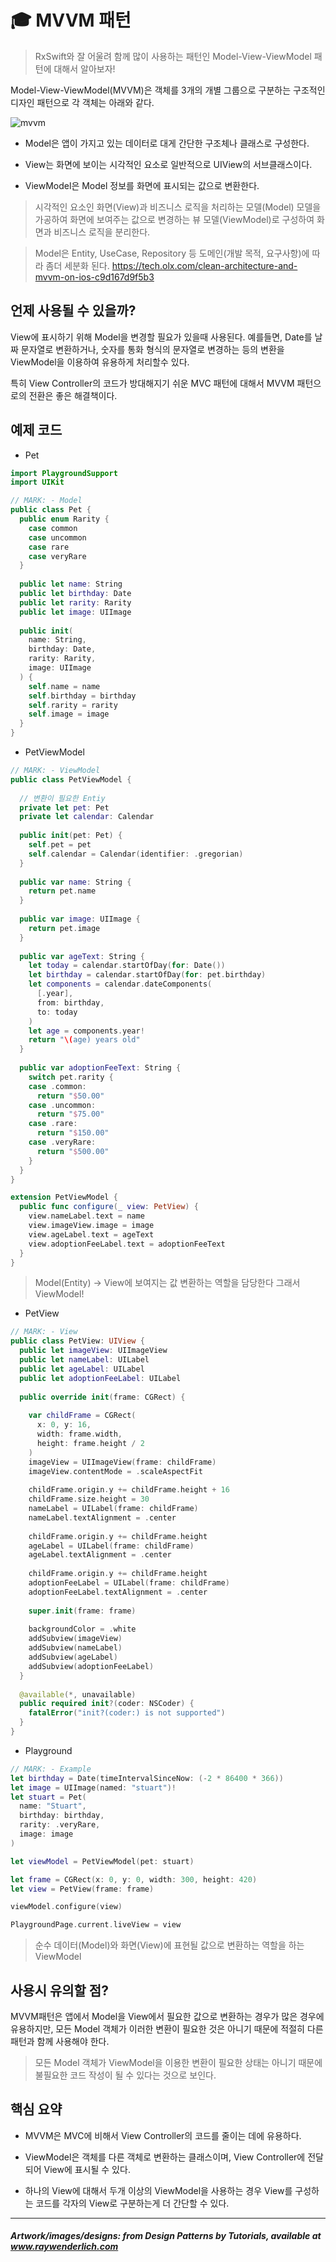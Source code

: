 # :mortar_board: MVVM 패턴

> RxSwift와 잘 어울려 함께 많이 사용하는 패턴인 Model-View-ViewModel 패턴에 대해서 알아보자!

Model-View-ViewModel(MVVM)은 객체를 3개의 개별 그룹으로 구분하는 구조적인 디자인 패턴으로 각 객체는 아래와 같다.

![mvvm](/3.Intermediate%20Design%20Patterns/mvvm.png)
  
* Model은 앱이 가지고 있는 데이터로 대게 간단한 구조체나 클래스로 구성한다.

* View는 화면에 보이는 시각적인 요소로 일반적으로 UIView의 서브클래스이다.

* ViewModel은 Model 정보를 화면에 표시되는 값으로 변환한다.

> 시각적인 요소인 화면(View)과 비즈니스 로직을 처리하는 모델(Model) 모델을 가공하여 화면에 보여주는 값으로 변경하는 뷰 모델(ViewModel)로 구성하여 화면과 비즈니스 로직을 분리한다.
  
> Model은 Entity, UseCase, Repository 등 도메인(개발 목적, 요구사항)에 따라 좀더 세분화 된다.
> https://tech.olx.com/clean-architecture-and-mvvm-on-ios-c9d167d9f5b3

## 언제 사용될 수 있을까?

View에 표시하기 위해 Model을 변경할 필요가 있을때 사용된다. 예를들면, Date를 날짜 문자열로 변환하거나, 숫자를 통화 형식의 문자열로 변경하는 등의 변환을 ViewModel을 이용하여 유용하게 처리할수 있다.
  
특히 View Controller의 코드가 방대해지기 쉬운 MVC 패턴에 대해서 MVVM 패턴으로의 전환은 좋은 해결책이다.

## 예제 코드

* Pet

```swift
import PlaygroundSupport
import UIKit

// MARK: - Model
public class Pet {
  public enum Rarity {
    case common
    case uncommon
    case rare
    case veryRare
  }
  
  public let name: String
  public let birthday: Date
  public let rarity: Rarity
  public let image: UIImage
  
  public init(
    name: String,
    birthday: Date,
    rarity: Rarity,
    image: UIImage
  ) {
    self.name = name
    self.birthday = birthday
    self.rarity = rarity
    self.image = image
  }
}
```

* PetViewModel

```swift
// MARK: - ViewModel
public class PetViewModel {
  
  // 변환이 필요한 Entiy
  private let pet: Pet
  private let calendar: Calendar
  
  public init(pet: Pet) {
    self.pet = pet
    self.calendar = Calendar(identifier: .gregorian)
  }
  
  public var name: String {
    return pet.name
  }
  
  public var image: UIImage {
    return pet.image
  }
  
  public var ageText: String {
    let today = calendar.startOfDay(for: Date())
    let birthday = calendar.startOfDay(for: pet.birthday)
    let components = calendar.dateComponents(
      [.year],
      from: birthday,
      to: today
    )
    let age = components.year!
    return "\(age) years old"
  }
  
  public var adoptionFeeText: String {
    switch pet.rarity {
    case .common:
      return "$50.00"
    case .uncommon:
      return "$75.00"
    case .rare:
      return "$150.00"
    case .veryRare:
      return "$500.00"
    }
  }
}

extension PetViewModel {
  public func configure(_ view: PetView) {
    view.nameLabel.text = name
    view.imageView.image = image
    view.ageLabel.text = ageText
    view.adoptionFeeLabel.text = adoptionFeeText
  }
}
```

> Model(Entity) -> View에 보여지는 값 변환하는 역할을 담당한다 그래서 ViewModel!

* PetView
  
```swift
// MARK: - View
public class PetView: UIView {
  public let imageView: UIImageView
  public let nameLabel: UILabel
  public let ageLabel: UILabel
  public let adoptionFeeLabel: UILabel
  
  public override init(frame: CGRect) {
    
    var childFrame = CGRect(
      x: 0, y: 16,
      width: frame.width,
      height: frame.height / 2
    )
    imageView = UIImageView(frame: childFrame)
    imageView.contentMode = .scaleAspectFit
    
    childFrame.origin.y += childFrame.height + 16
    childFrame.size.height = 30
    nameLabel = UILabel(frame: childFrame)
    nameLabel.textAlignment = .center
    
    childFrame.origin.y += childFrame.height
    ageLabel = UILabel(frame: childFrame)
    ageLabel.textAlignment = .center
    
    childFrame.origin.y += childFrame.height
    adoptionFeeLabel = UILabel(frame: childFrame)
    adoptionFeeLabel.textAlignment = .center
    
    super.init(frame: frame)
    
    backgroundColor = .white
    addSubview(imageView)
    addSubview(nameLabel)
    addSubview(ageLabel)
    addSubview(adoptionFeeLabel)
  }
  
  @available(*, unavailable)
  public required init?(coder: NSCoder) {
    fatalError("init?(coder:) is not supported")
  }
}
```

* Playground

```swift
// MARK: - Example
let birthday = Date(timeIntervalSinceNow: (-2 * 86400 * 366))
let image = UIImage(named: "stuart")!
let stuart = Pet(
  name: "Stuart",
  birthday: birthday,
  rarity: .veryRare,
  image: image
)

let viewModel = PetViewModel(pet: stuart)

let frame = CGRect(x: 0, y: 0, width: 300, height: 420)
let view = PetView(frame: frame)

viewModel.configure(view)

PlaygroundPage.current.liveView = view
```

> 순수 데이터(Model)와 화면(View)에 표현될 값으로 변환하는 역할을 하는 ViewModel

## 사용시 유의할 점?

MVVM패턴은 앱에서 Model을 View에서 필요한 값으로 변환하는 경우가 많은 경우에 유용하지만, 모든 Model 객체가 이러한 변환이 필요한 것은 아니기 때문에 적절히 다른 패턴과 함께 사용해야 한다.

> 모든 Model 객체가 ViewModel을 이용한 변환이 필요한 상태는 아니기 때문에 불필요한 코드 작성이 될 수 있다는 것으로 보인다.

## 핵심 요약

* MVVM은 MVC에 비해서 View Controller의 코드를 줄이는 데에 유용하다.
  
* ViewModel은 객체를 다른 객체로 변환하는 클래스이며, View Controller에 전달되어 View에 표시될 수 있다.
  
* 하나의 View에 대해서 두개 이상의 ViewModel을 사용하는 경우 View를 구성하는 코드를 각자의 View로 구분하는게 더 간단할 수 있다.

***
##### Artwork/images/designs: from Design Patterns by Tutorials, available at www.raywenderlich.com